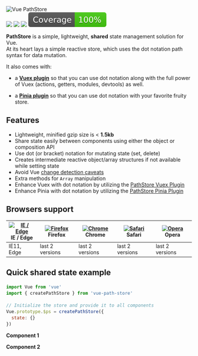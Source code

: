 <div class="text-center mb-3">
  <img src="vue-path-store.png" alt="Vue PathStore" width="420" />
</div>

<div class="text-center mb-3">
  <a href="https://npm.im/vue-path-store"><img src="https://badgen.net/npm/v/vue-path-store"></a> 
  <img src="https://img.badgesize.io/kouts/vue-path-store/main/dist/umd/pathStore.min.js.svg" />
  <img src="https://img.badgesize.io/kouts/vue-path-store/main/dist/umd/pathStore.min.js.svg?compression=gzip" />
  <img src="../coverage/badge.svg" />
</div>

**PathStore** is a simple, lightweight, **shared** state management solution for Vue.  
At its heart lays a simple reactive store, which uses the dot notation path syntax for data mutation.  

It also comes with:

- a **[Vuex plugin](./path-store-vuex-plugin/)** so that you can use dot notation along with the
full power of Vuex (actions, getters, modules, devtools) as well.

- a **[Pinia plugin](./path-store-pinia-plugin/)** so that you can use dot notation with your favorite fruity store.

## Features

- Lightweight, minified gzip size is < **1.5kb**
- Share state easily between components using either the object or composition API
- Use dot (or bracket) notation for mutating state (set, delete)
- Creates intermediate reactive object/array structures if not available while setting state
- Avoid Vue [change detection caveats](https://vuejs.org/v2/guide/reactivity.html#Change-Detection-Caveats)
- Extra methods for `Array` manipulation
- Enhance Vuex with dot notation by utilizing the [PathStore Vuex Plugin](./path-store-vuex-plugin/)
- Enhance Pinia with dot notation by utilizing the [PathStore Pinia Plugin](./path-store-pinia-plugin/)

## Browsers support

| [<img src="https://raw.githubusercontent.com/alrra/browser-logos/master/src/edge/edge_48x48.png" alt="IE / Edge" width="24px" height="24px" />](http://godban.github.io/browsers-support-badges/)<br/>IE / Edge | [<img src="https://raw.githubusercontent.com/alrra/browser-logos/master/src/firefox/firefox_48x48.png" alt="Firefox" width="24px" height="24px" />](http://godban.github.io/browsers-support-badges/)<br/>Firefox | [<img src="https://raw.githubusercontent.com/alrra/browser-logos/master/src/chrome/chrome_48x48.png" alt="Chrome" width="24px" height="24px" />](http://godban.github.io/browsers-support-badges/)<br/>Chrome | [<img src="https://raw.githubusercontent.com/alrra/browser-logos/master/src/safari/safari_48x48.png" alt="Safari" width="24px" height="24px" />](http://godban.github.io/browsers-support-badges/)<br/>Safari | [<img src="https://raw.githubusercontent.com/alrra/browser-logos/master/src/opera/opera_48x48.png" alt="Opera" width="24px" height="24px" />](http://godban.github.io/browsers-support-badges/)<br/>Opera |
| --------- | --------- | --------- | --------- | --------- |
| IE11, Edge| last 2 versions| last 2 versions| last 2 versions| last 2 versions

## Quick shared state example

```js
import Vue from 'vue'
import { createPathStore } from 'vue-path-store'

// Initialize the store and provide it to all components
Vue.prototype.$ps = createPathStore({
  state: {}
})

```

**Component 1**
<vue-example file="Intro/Intro1" class="mt-1 mb-2" />

**Component 2**
<vue-example file="Intro/Intro2" class="mt-1" />